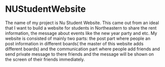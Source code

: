 # NUStudentWebsite
The name of my project is Nu Student Website. This came out from an ideal that I want to build a website for students in Northeastern to share the rent information, the message about events like the new year party and etc. My website is consisted of mainly two parts: the post part where people an post information in different boards( the master of this website adds different boards) and the communication part where people add friends and send private message to there friends and the message will be shown on the screen of their friends immediately.
